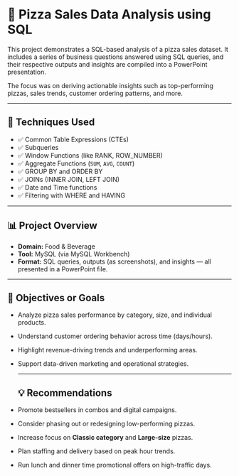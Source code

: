 # 🍕 Pizza Sales Data Analysis using SQL

This project demonstrates a SQL-based analysis of a pizza sales dataset. It includes a series of business questions answered using SQL queries, and their respective outputs and insights are compiled into a PowerPoint presentation.

The focus was on deriving actionable insights such as top-performing pizzas, sales trends, customer ordering patterns, and more.

---

## 🧠 Techniques Used

- ✅ Common Table Expressions (CTEs)
- ✅ Subqueries
- ✅ Window Functions (like RANK, ROW_NUMBER)
- ✅ Aggregate Functions (`SUM`, `AVG`, `COUNT`)
- ✅ GROUP BY and ORDER BY
- ✅ JOINs (INNER JOIN, LEFT JOIN)
- ✅ Date and Time functions
- ✅ Filtering with WHERE and HAVING

---

## 📊 Project Overview

- **Domain:** Food & Beverage 
- **Tool:** MySQL (via MySQL Workbench)
- **Format:** SQL queries, outputs (as screenshots), and insights — all presented in a PowerPoint file.

---

## 🎯 Objectives or Goals

- Analyze pizza sales performance by category, size, and individual products.
- Understand customer ordering behavior across time (days/hours).
- Highlight revenue-driving trends and underperforming areas.
- Support data-driven marketing and operational strategies.

  ---

  ## 💡 Recommendations

- Promote bestsellers in combos and digital campaigns.
- Consider phasing out or redesigning low-performing pizzas.
- Increase focus on **Classic category** and **Large-size** pizzas.
- Plan staffing and delivery based on peak hour trends.
- Run lunch and dinner time promotional offers on high-traffic days.

